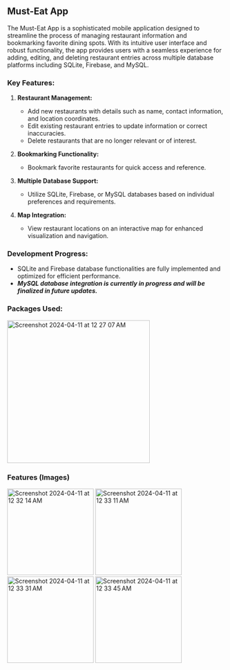 ## Must-Eat App

The Must-Eat App is a sophisticated mobile application designed to streamline the process of managing restaurant information and bookmarking favorite dining spots. With its intuitive user interface and robust functionality, the app provides users with a seamless experience for adding, editing, and deleting restaurant entries across multiple database platforms including SQLite, Firebase, and MySQL.

### Key Features:

1. **Restaurant Management:**
   - Add new restaurants with details such as name, contact information, and location coordinates.
   - Edit existing restaurant entries to update information or correct inaccuracies.
   - Delete restaurants that are no longer relevant or of interest. 

2. **Bookmarking Functionality:**
   - Bookmark favorite restaurants for quick access and reference.

3. **Multiple Database Support:**
   - Utilize SQLite, Firebase, or MySQL databases based on individual preferences and requirements.

4. **Map Integration:**
   - View restaurant locations on an interactive map for enhanced visualization and navigation.


### Development Progress:

- SQLite and Firebase database functionalities are fully implemented and optimized for efficient performance.
- ***MySQL database integration is currently in progress and will be finalized in future updates.***

### Packages Used: 
<img width="330" alt="Screenshot 2024-04-11 at 12 27 07 AM" src="https://github.com/dianakim0411/MustEatPlaceProject/assets/70240772/8878a911-80f2-4ab7-8105-deed807f15d5">

### Features (Images) 
<img width="200" alt="Screenshot 2024-04-11 at 12 32 14 AM" src="https://github.com/dianakim0411/MustEatPlaceProject/assets/70240772/e73cc06d-c235-4e07-85cd-e44cc72c479e">
<img width="200" alt="Screenshot 2024-04-11 at 12 33 11 AM" src="https://github.com/dianakim0411/MustEatPlaceProject/assets/70240772/5bc75076-2344-48a3-91b5-ca92822bed5b">
<img width="200" alt="Screenshot 2024-04-11 at 12 33 31 AM" src="https://github.com/dianakim0411/MustEatPlaceProject/assets/70240772/0674e8ab-329d-464b-8627-7bbdbf1fd293">
<img width="200" alt="Screenshot 2024-04-11 at 12 33 45 AM" src="https://github.com/dianakim0411/MustEatPlaceProject/assets/70240772/1d0d0cd8-a42f-4274-ad7b-9931c493f829">




